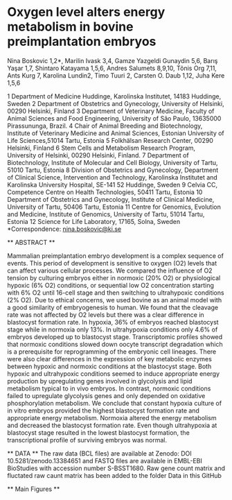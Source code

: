 # Oxygen level alters energy metabolism in bovine preimplantation embryos

Nina Boskovic 1,2*, Marilin Ivask 3,4, Gamze Yazgeldi Gunaydin 5,6, Barış Yaşar 1,7, Shintaro Katayama 1,5,6, Andres Salumets 8,9,10, Tõnis Org 7,11, Ants Kurg 7, Karolina Lundin2, Timo Tuuri 2, Carsten O. Daub 1,12,  Juha Kere 1,5,6 

1 Department of Medicine Huddinge, Karolinska Institutet, 14183 Huddinge, Sweden 
2 Department of Obstetrics and Gynecology, University of Helsinki, 00290 Helsinki, Finland 
3 Department of Veterinary Medicine, Faculty of Animal Sciences and Food Engineering, University of São Paulo, 
  13635000 Pirassununga, Brazil.
4 Chair of Animal Breeding and Biotechnology, Institute of Veterinary Medicine and Animal Sciences, 
  Estonian University of Life Sciences,51014 Tartu, Estonia
5 Folkhälsan Research Center, 00290 Helsinki, Finland 
6 Stem Cells and Metabolism Research Program, University of Helsinki, 00290 Helsinki, Finland. 
7 Department of Biotechnology, Institute of Molecular and Cell Biology, University of Tartu, 51010 Tartu, Estonia 
8 Division of Obstetrics and Gynecology, Department of Clinical Science, Intervention and Technology, 
 Karolinska Institutet and Karolinska University Hospital, SE-141 52 Huddinge, Sweden
9 Celvia CC, Competence Centre on Health Technologies, 50411 Tartu, Estonia
10 Department of Obstetrics and Gynecology, Institute of Clinical Medicine, University of Tartu,
   50406 Tartu, Estonia
11 Centre for Genomics, Evolution and Medicine, Institute of Genomics, University of Tartu, 51014 Tartu, Estonia 
12 Science for Life Laboratory, 17165, Solna, Sweden
*Correspondence: nina.boskovic@ki.se

** ABSTRACT **

Mammalian preimplantation embryo development is a complex sequence of events. This period of development is sensitive to oxygen (O2) levels that can affect various cellular processes. We compared the influence of O2 tension by culturing embryos either in normoxic (20% O2) or physiological hypoxic (6% O2) conditions, or sequential low O2 concentration starting with 6% O2 until 16-cell stage and then switching to ultrahypoxic conditions (2% O2). Due to ethical concerns, we used bovine as an animal model with a good similarity of embryogenesis to human. We found that the cleavage rate was not affected by O2 levels but there was a clear difference in blastocyst formation rate. In hypoxia, 36% of embryos reached blastocyst stage while in normoxia only 13%. In ultrahypoxia conditions only 4.6% of embryos developed up to blastocyst stage. Transcriptomic profiles showed that normoxic conditions slowed down oocyte transcript degradation which is a prerequisite for reprogramming of the embryonic cell lineages. There were also clear differences in the expression of key metabolic enzymes between hypoxic and normoxic conditions at the blastocyst stage. Both hypoxic and ultrahypoxic conditions seemed to induce appropriate energy production by upregulating genes involved in glycolysis and lipid metabolism typical to in vivo embryos. In contrast, normoxic conditions failed to upregulate glycolysis genes and only depended on oxidative phosphorylation metabolism. We conclude that constant hypoxia culture of in vitro embryos provided the highest blastocyst formation rate and appropriate energy metabolism. Normoxia altered the energy metabolism and decreased the blastocyst formation rate. Even though ultrahypoxia at blastocyst stage resulted in the lowest blastocyst formation, the transcriptional profile of surviving embryos was normal.

** DATA **
The raw data (BCL files) are available at Zenodo: DOI 10.5281/zenodo.13384651 and FASTQ files are available in EMBL-EBI BioStudies with accession number S-BSST1680. 
Raw gene count matrix and fluctated raw caunt matrix has been added to the folder Data in this GitHub 

** Main Figures **





